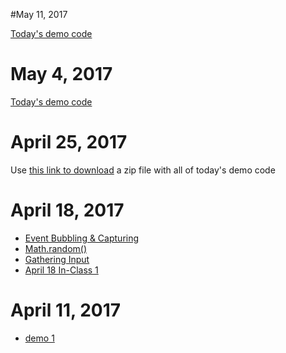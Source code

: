 #May 11, 2017

[Today's demo code](https://drive.google.com/file/d/0B1ODsqqIQg7sVFpGczNVVHJaMzQ/view?usp=sharing)

# May 4, 2017

[Today's demo code](https://drive.google.com/file/d/0B1ODsqqIQg7sb2ZWNWthOC1Oekk/view?usp=sharing)

# April 25, 2017

Use [this link to download](https://drive.google.com/file/d/0B1ODsqqIQg7sMFQ0d3FVQVN2RFk/view?usp=sharing) a zip file with all of today's demo code

# April 18, 2017

* [Event Bubbling &amp; Capturing](https://codepen.io/joeparis/pen/WjQmxQ)
* [Math.random()](https://codepen.io/joeparis/pen/JNYzme)
* [Gathering Input](https://codepen.io/joeparis/pen/rmOREK)
* [April 18 In-Class 1](https://codepen.io/joeparis/pen/oWjVKR?editors=1010#0)


# April 11, 2017

* [demo 1](http://codepen.io/joeparis/pen/MmgzxN)
